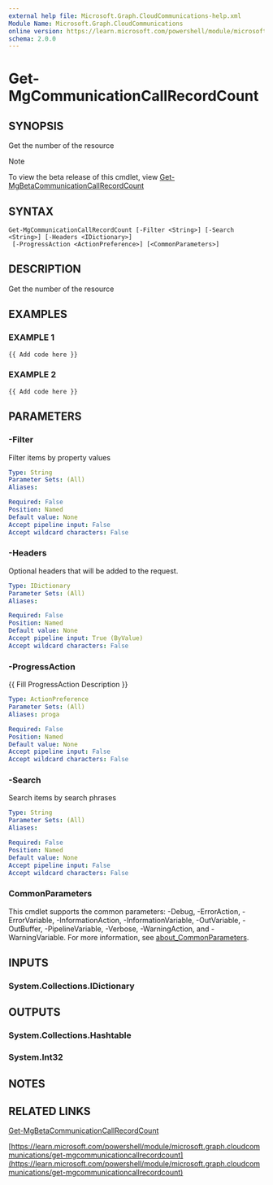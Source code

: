 ```yaml
---
external help file: Microsoft.Graph.CloudCommunications-help.xml
Module Name: Microsoft.Graph.CloudCommunications
online version: https://learn.microsoft.com/powershell/module/microsoft.graph.cloudcommunications/get-mgcommunicationcallrecordcount
schema: 2.0.0
---
```


# Get-MgCommunicationCallRecordCount

## SYNOPSIS
Get the number of the resource

> [!NOTE]
> To view the beta release of this cmdlet, view [Get-MgBetaCommunicationCallRecordCount](/powershell/module/Microsoft.Graph.Beta.CloudCommunications/Get-MgBetaCommunicationCallRecordCount?view=graph-powershell-beta)

## SYNTAX

```
Get-MgCommunicationCallRecordCount [-Filter <String>] [-Search <String>] [-Headers <IDictionary>]
 [-ProgressAction <ActionPreference>] [<CommonParameters>]
```

## DESCRIPTION
Get the number of the resource

## EXAMPLES

### EXAMPLE 1
```
{{ Add code here }}
```

### EXAMPLE 2
```
{{ Add code here }}
```

## PARAMETERS

### -Filter
Filter items by property values

```yaml
Type: String
Parameter Sets: (All)
Aliases:

Required: False
Position: Named
Default value: None
Accept pipeline input: False
Accept wildcard characters: False
```

### -Headers
Optional headers that will be added to the request.

```yaml
Type: IDictionary
Parameter Sets: (All)
Aliases:

Required: False
Position: Named
Default value: None
Accept pipeline input: True (ByValue)
Accept wildcard characters: False
```

### -ProgressAction
{{ Fill ProgressAction Description }}

```yaml
Type: ActionPreference
Parameter Sets: (All)
Aliases: proga

Required: False
Position: Named
Default value: None
Accept pipeline input: False
Accept wildcard characters: False
```

### -Search
Search items by search phrases

```yaml
Type: String
Parameter Sets: (All)
Aliases:

Required: False
Position: Named
Default value: None
Accept pipeline input: False
Accept wildcard characters: False
```

### CommonParameters
This cmdlet supports the common parameters: -Debug, -ErrorAction, -ErrorVariable, -InformationAction, -InformationVariable, -OutVariable, -OutBuffer, -PipelineVariable, -Verbose, -WarningAction, and -WarningVariable. For more information, see [about_CommonParameters](http://go.microsoft.com/fwlink/?LinkID=113216).

## INPUTS

### System.Collections.IDictionary
## OUTPUTS

### System.Collections.Hashtable
### System.Int32
## NOTES

## RELATED LINKS
[Get-MgBetaCommunicationCallRecordCount](/powershell/module/Microsoft.Graph.Beta.CloudCommunications/Get-MgBetaCommunicationCallRecordCount?view=graph-powershell-beta)

[https://learn.microsoft.com/powershell/module/microsoft.graph.cloudcommunications/get-mgcommunicationcallrecordcount](https://learn.microsoft.com/powershell/module/microsoft.graph.cloudcommunications/get-mgcommunicationcallrecordcount)




